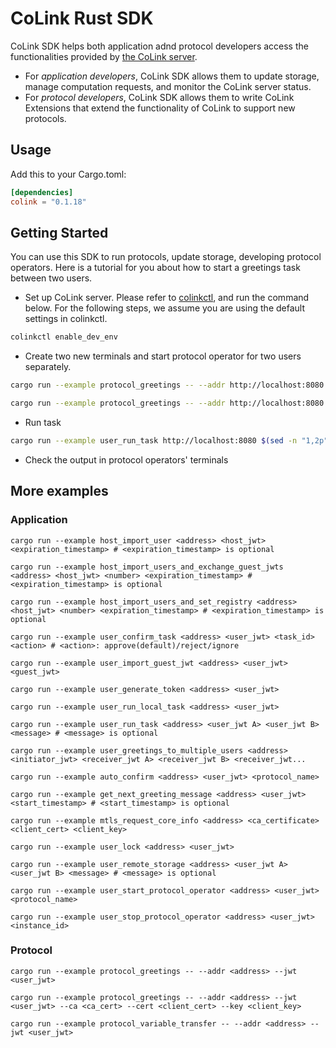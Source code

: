 # CoLink Rust SDK

CoLink SDK helps both application adnd protocol developers access the functionalities provided by [the CoLink server](https://github.com/CoLearn-Dev/colink-server-dev).

- For *application developers*, CoLink SDK allows them to update storage, manage computation requests, and monitor the CoLink server status.
- For *protocol developers*, CoLink SDK allows them to write CoLink Extensions that extend the functionality of CoLink to support new protocols.

## Usage
Add this to your Cargo.toml:
```toml
[dependencies]
colink = "0.1.18"
```

## Getting Started
You can use this SDK to run protocols, update storage, developing protocol operators. Here is a tutorial for you about how to start a greetings task between two users.
- Set up CoLink server.
Please refer to [colinkctl](https://github.com/CoLearn-Dev/colinkctl), and run the command below. For the following steps, we assume you are using the default settings in colinkctl.
```bash
colinkctl enable_dev_env
```
- Create two new terminals and start protocol operator for two users separately.
```bash
cargo run --example protocol_greetings -- --addr http://localhost:8080 --jwt $(sed -n "1,1p" ~/.colink/user_token.txt)
```
```bash
cargo run --example protocol_greetings -- --addr http://localhost:8080 --jwt $(sed -n "2,2p" ~/.colink/user_token.txt)
```
- Run task
```bash
cargo run --example user_run_task http://localhost:8080 $(sed -n "1,2p" ~/.colink/user_token.txt)
```
- Check the output in protocol operators' terminals

## More examples
### Application
```
cargo run --example host_import_user <address> <host_jwt> <expiration_timestamp> # <expiration_timestamp> is optional
```
```
cargo run --example host_import_users_and_exchange_guest_jwts <address> <host_jwt> <number> <expiration_timestamp> # <expiration_timestamp> is optional
```
```
cargo run --example host_import_users_and_set_registry <address> <host_jwt> <number> <expiration_timestamp> # <expiration_timestamp> is optional
```
```
cargo run --example user_confirm_task <address> <user_jwt> <task_id> <action> # <action>: approve(default)/reject/ignore
```
```
cargo run --example user_import_guest_jwt <address> <user_jwt> <guest_jwt>
```
```
cargo run --example user_generate_token <address> <user_jwt>
```
```
cargo run --example user_run_local_task <address> <user_jwt>
```
```
cargo run --example user_run_task <address> <user_jwt A> <user_jwt B> <message> # <message> is optional
```
```
cargo run --example user_greetings_to_multiple_users <address> <initiator_jwt> <receiver_jwt A> <receiver_jwt B> <receiver_jwt...
```
```
cargo run --example auto_confirm <address> <user_jwt> <protocol_name>
```
```
cargo run --example get_next_greeting_message <address> <user_jwt> <start_timestamp> # <start_timestamp> is optional
```
```
cargo run --example mtls_request_core_info <address> <ca_certificate> <client_cert> <client_key>
```
```
cargo run --example user_lock <address> <user_jwt>
```
```
cargo run --example user_remote_storage <address> <user_jwt A> <user_jwt B> <message> # <message> is optional
```
```
cargo run --example user_start_protocol_operator <address> <user_jwt> <protocol_name>
```
```
cargo run --example user_stop_protocol_operator <address> <user_jwt> <instance_id>
```

### Protocol
```
cargo run --example protocol_greetings -- --addr <address> --jwt <user_jwt>
```
```
cargo run --example protocol_greetings -- --addr <address> --jwt <user_jwt> --ca <ca_cert> --cert <client_cert> --key <client_key>
```
```
cargo run --example protocol_variable_transfer -- --addr <address> --jwt <user_jwt>
```
